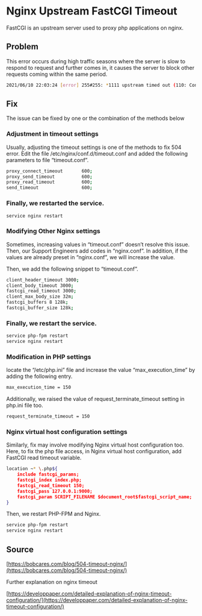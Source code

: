 # Nginx Upstream FastCGI Timeout

FastCGI is an upstream server used to proxy php applications on nginx.

## Problem

This error occurs during high traffic seasons where the server is slow to respond to request and further comes in,
it causes the server to block other requests coming within the same period.

```bash
2021/06/10 22:03:24 [error] 255#255: *1111 upstream timed out (110: Connection timed out) while reading response header from upstream, client: 10.244.1.57, server: _, request: "GET /api/user/profile HTTP/1.1", upstream: "fastcgi://127.0.0.1:9000", host: {host}, referrer: {request source}
```

## Fix

The issue can be fixed by one or the combination of the methods below

### Adjustment in timeout settings
Usually, adjusting the timeout settings is one of the methods to fix 504 error.
Edit the file /etc/nginx/conf.d/timeout.conf and added the following parameters to file “timeout.conf”.
```bash
proxy_connect_timeout       600;
proxy_send_timeout          600;
proxy_read_timeout          600;
send_timeout                600;
```

### Finally, we restarted the service.
```bash
service nginx restart
```

### Modifying Other Nginx settings

Sometimes, increasing values in “timeout.conf” doesn’t resolve this issue. Then, our Support Engineers add codes in “nginx.conf”. In addition, if the values are already preset in “nginx.conf”, we will increase the value.

Then, we add the following snippet to “timeout.conf”.

```bash
client_header_timeout 3000;
client_body_timeout 3000;
fastcgi_read_timeout 3000;
client_max_body_size 32m;
fastcgi_buffers 8 128k;
fastcgi_buffer_size 128k;
```

### Finally, we restart the service.
```bash
service php-fpm restart
service nginx restart
```

### Modification in PHP settings
locate the “/etc/php.ini” file and increase the value “max_execution_time” by adding the following entry.
```bash
max_execution_time = 150
```
Additionally, we raised the value of request_terminate_timeout setting in php.ini file too.
```bash
request_terminate_timeout = 150
```

### Nginx virtual host configuration settings

Similarly, fix may involve modifying Nginx virtual host configuration too. Here, to fix the php file access, 
in Nginx virtual host configuration, add FastCGI read timeout variable.
```bash
location ~* \.php${
    include fastcgi_params;
    fastcgi_index index.php;
    fastcgi_read_timeout 150;
    fastcgi_pass 127.0.0.1:9000;
    fastcgi_param SCRIPT_FILENAME $document_root$fastcgi_script_name;
}
```

Then, we restart PHP-FPM and Nginx.
```bash
service php-fpm restart
service nginx restart
```

## Source
[https://bobcares.com/blog/504-timeout-nginx/](https://bobcares.com/blog/504-timeout-nginx/)

Further explanation on nginx timeout

[https://developpaper.com/detailed-explanation-of-nginx-timeout-configuration/](https://developpaper.com/detailed-explanation-of-nginx-timeout-configuration/)
